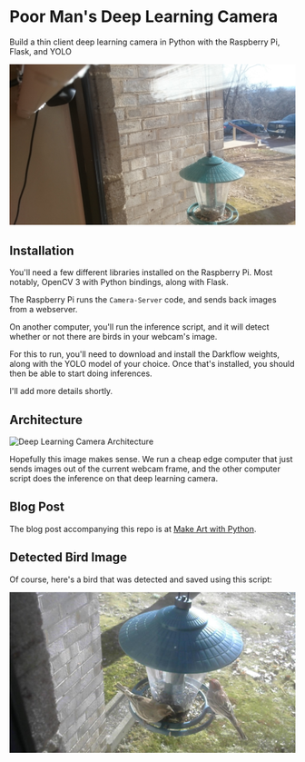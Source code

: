 # Poor Man's Deep Learning Camera

Build a thin client deep learning camera in Python with the Raspberry Pi, Flask, and YOLO

![Deep Learning Camera](https://github.com/donfreiday/poor-mans-deep-learning-camera/raw/master/images/deep-learning-camera.jpg)

## Installation

You'll need a few different libraries installed on the Raspberry Pi. Most notably, OpenCV 3 with Python bindings, along with Flask.

The Raspberry Pi runs the `Camera-Server` code, and sends back images from a webserver.

On another computer, you'll run the inference script, and it will detect whether or not there are birds in your webcam's image.

For this to run, you'll need to download and install the Darkflow weights, along with the YOLO model of your choice. Once that's installed, you should then be able to start doing inferences.

I'll add more details shortly.

## Architecture

![Deep Learning Camera Architecture](https://github.com/donfreiday/poor-mans-deep-learning-camera/raw/master/images/deeplens.png)

Hopefully this image makes sense. We run a cheap edge computer that just sends images out of the current webcam frame, and the other computer script does the inference on that deep learning camera.

## Blog Post

The blog post accompanying this repo is at [Make Art with Python](https://www.makeartwithpython.com/blog/poor-mans-deep-learning-camera/).

## Detected Bird Image

Of course, here's a bird that was detected and saved using this script:

![Bird detected using deep learning camera](https://github.com/donfreiday/poor-mans-deep-learning-camera/raw/master/images/out.jpg)
